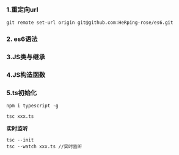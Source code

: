 ### 1.重定向url

`git remote set-url origin git@github.com:HeRping-rose/es6.git`

### 2. es6语法

### 3.JS类与继承

### 4.JS构造函数

### 5.ts初始化

`npm i typescript -g`

`tsc xxx.ts`



**实时监听**

```
tsc --init 
tsc --watch xxx.ts //实时监听
```

